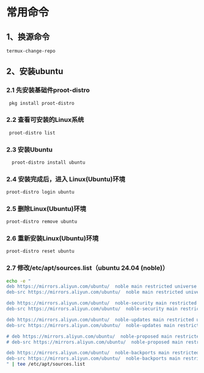 # 常用命令

## 1、换源命令

```bash
termux-change-repo
```

## 2、安装ubuntu

### 2.1 先安装基础件proot-distro

```bash
 pkg install proot-distro 
```

### 2.2 查看可安装的Linux系统

```bash
 proot-distro list
```

### 2.3 安装Ubuntu

```bash
  proot-distro install ubuntu
```

### 2.4 安装完成后，进入 Linux(Ubuntu)环境

```bash
proot-distro login ubuntu
```

### 2.5 删除Linux(Ubuntu)环境

```bash
proot-distro remove ubuntu
```

### 2.6 重新安装Linux(Ubuntu)环境

```bash
proot-distro reset ubuntu
```

### 2.7 修改/etc/apt/sources.list（ubuntu 24.04 (noble)）

```bash
echo -e "
deb https://mirrors.aliyun.com/ubuntu/  noble main restricted universe multiverse
deb-src https://mirrors.aliyun.com/ubuntu/  noble main restricted universe multiverse

deb https://mirrors.aliyun.com/ubuntu/  noble-security main restricted universe multiverse
deb-src https://mirrors.aliyun.com/ubuntu/  noble-security main restricted universe multiverse

deb https://mirrors.aliyun.com/ubuntu/  noble-updates main restricted universe multiverse
deb-src https://mirrors.aliyun.com/ubuntu/  noble-updates main restricted universe multiverse

# deb https://mirrors.aliyun.com/ubuntu/  noble-proposed main restricted universe multiverse
# deb-src https://mirrors.aliyun.com/ubuntu/  noble-proposed main restricted universe multiverse

deb https://mirrors.aliyun.com/ubuntu/  noble-backports main restricted universe multiverse
deb-src https://mirrors.aliyun.com/ubuntu/  noble-backports main restricted universe multiverse
" | tee /etc/apt/sources.list
```
